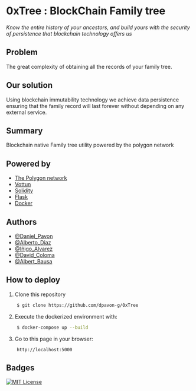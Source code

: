 # 0xTree : BlockChain Family tree

*Know the entire history of your ancestors, and build yours with the security of persistence that blockchain technology offers us*

## Problem

The great complexity of obtaining all the records of your family tree.

## Our solution

Using blockchain immutability technology we achieve data persistence ensuring that the family record will last forever without depending on any external service.

## Summary

Blockchain native Family tree utility powered by the polygon network

## Powered by

- [The Polygon network](https://polygon.technology/)
- [Vottun](https://vottun.com/)
- [Solidity](https://solidity-es.readthedocs.io/es/latest/)
- [Flask](https://flask.palletsprojects.com/en/3.0.x/)
- [Docker](https://www.docker.com/)

## Authors

- [@Daniel_Pavon](https://www.github.com/octokatherine)
- [@Alberto_Diaz](https://www.github.com/octokatherine)
- [@Iñigo_Alvarez](https://www.github.com/octokatherine)
- [@David_Coloma](https://www.github.com/octokatherine)
- [@Albert_Bausa](https://www.github.com/octokatherine)


## How to deploy

1. Clone this repository
```bash
    $ git clone https://github.com/dpavon-g/0xTree
```

2. Execute the dockerized environment with: 
```bash
    $ docker-compose up --build
```

3. Go to this page in your browser:
```
    http://localhost:5000
```


## Badges



[![MIT License](https://img.shields.io/badge/License-MIT-green.svg)](https://choosealicense.com/licenses/mit/)